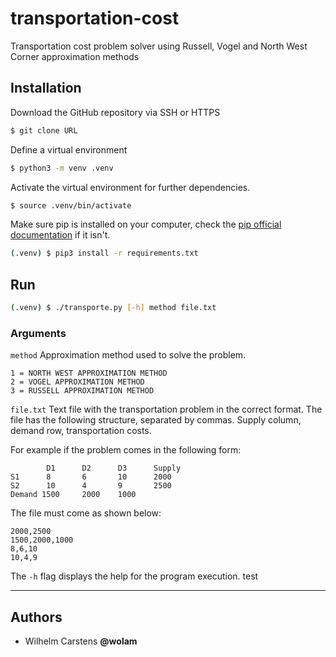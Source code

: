 # transportation-cost
Transportation cost problem solver using Russell, Vogel and North West Corner approximation methods

## Installation

Download the GitHub repository via SSH or HTTPS

```bash
$ git clone URL
````

Define a virtual environment

```bash
$ python3 -m venv .venv
```

Activate the virtual environment for further dependencies.

```bash
$ source .venv/bin/activate
```

Make sure pip is installed on your computer, check the [pip official documentation](https://pip.pypa.io/en/stable/installation/)
if it isn't.

```bash
(.venv) $ pip3 install -r requirements.txt
```

## Run

```bash
(.venv) $ ./transporte.py [-h] method file.txt
```

### Arguments

`method` Approximation method used to solve the problem.

    1 = NORTH WEST APPROXIMATION METHOD
    2 = VOGEL APPROXIMATION METHOD
    3 = RUSSELL APPROXIMATION METHOD    

`file.txt` Text file with the transportation problem in the correct format.
 The file has the following structure, separated by commas.
Supply column, demand row, transportation costs. 

For example if the problem comes in the following form:
           
            D1      D2      D3      Supply
    S1      8       6       10      2000
    S2      10      4       9       2500
    Demand 1500     2000    1000
        
The file must come as shown below:

    2000,2500
    1500,2000,1000
    8,6,10
    10,4,9

The `-h` flag displays the help for the program execution. test

---
## Authors

* Wilhelm Carstens **@wolam**
